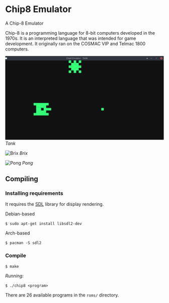 # Chip8 Emulator

A Chip-8 Emulator 

Chip-8 is a programming language for 8-bit computers developed in the 1970s. It is an interpreted language that was intended for game development. It originally ran on the COSMAC VIP and Telmac 1800 computers.

![Tank](screenshots/tank.png "Tank")
*Tank*

![Brix](doc/screenshots/brix.png "Brix")
*Brix*

![Pong](doc/screenshots/pong.png "Pong")
*Pong*

## Compiling

### Installing requirements
It requires the [SDL](https://www.libsdl.org) library for display rendering.

Debian-based
```
$ sudo apt-get install libsdl2-dev
```

Arch-based
```
$ pacman -S sdl2
```

### Compile

```
$ make
```

*Running:*

```
$ ./chip8 <program>
```

There are 26 available programs in the `roms/` directory.
